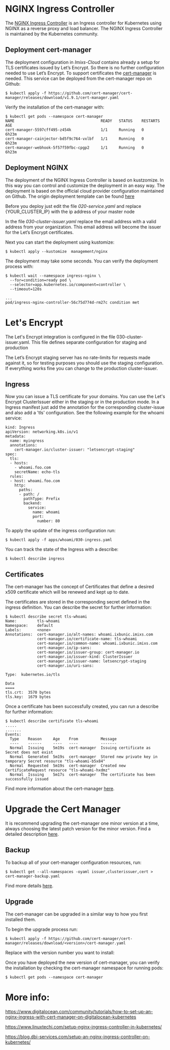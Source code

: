# NGINX Ingress Controller

The [NGINX Ingress Controller](https://github.com/kubernetes/ingress-nginx)  is an Ingress controller for Kubernetes using NGINX as a reverse proxy and load balancer.
The NGINX Ingress Controller is maintained by the Kubernetes community.


## Deployment cert-manager

The deployment configuration in *Imixs-Cloud* contains already a setup for TLS certificates issued by Let’s Encrypt. So there is no further configuration needed to use Let’s Encrypt. To support certificates the [cert-manager](https://cert-manager.io) is needed. This service can be deployed from the cert-manager repo on Github:

	$ kubectl apply -f https://github.com/cert-manager/cert-manager/releases/download/v1.9.1/cert-manager.yaml

Verify the installation of the cert-manager with:

	$ kubectl get pods --namespace cert-manager
	NAME                                      READY   STATUS    RESTARTS   AGE
	cert-manager-5597cff495-z454k             1/1     Running   0          6h23m
	cert-manager-cainjector-bd5f9c764-vxlbf   1/1     Running   0          6h23m
	cert-manager-webhook-5f57f59fbc-cpgp2     1/1     Running   0          6h23m


## Deployment NGINX

The deployment of the NGINX Ingress Controller is based on kustzomize. In this way you can control and customize the deployment in an easy way. The deployment is based on the official cloud provider configuration maintained on Github. The origin deployment template can be found [here](https://raw.githubusercontent.com/kubernetes/ingress-nginx/controller-v0.43.0/deploy/static/provider/cloud/deploy.yaml)

Before you deploy just edit the file *020-service.yaml* and replace {YOUR_CLUSTER_IP} with the ip address of your master node

In the file *030-cluster-issuer.yaml* replace the email address with a valid address from your organization. This email address will become the issuer for the  Let’s Encrypt certificates.



Next you can start the deployment using kustomize:

	$ kubectl apply --kustomize  management/nginx
	
The deployment may take some seconds. You can verify the deployment process with: 	
		
	$ kubectl wait --namespace ingress-nginx \
	  --for=condition=ready pod \
	  --selector=app.kubernetes.io/component=controller \
	  --timeout=120s
	  
	...
	pod/ingress-nginx-controller-56c75d774d-rm27c condition met



# Let's Encrypt

The Let's Encrypt integration is configured in the file 030-cluster-issuer.yaml. This file defines separate configuration for staging and production

The Let’s Encrypt staging server has no rate-limits for requests made against it, so for testing purposes you should use the staging configuration. If everything works fine you can change to the production cluster-issuer.
 
 
## Ingress

Now you can issue a TLS certificate for your domains. You can use the Let's Encrypt ClusterIssuer either in the staging or in the production mode.
In a Ingress manifest just add the annotation for the corresponding cluster-issue and also add a 'tls' configuration. See the following example for the whoami service:

	kind: Ingress
	apiVersion: networking.k8s.io/v1
	metadata:
	  name: myingress
	  annotations:
	    cert-manager.io/cluster-issuer: "letsencrypt-staging"
	spec:
	  tls:
	  - hosts:
	    - whoami.foo.com
	    secretName: echo-tls
	  rules:
	  - host: whoami.foo.com
	    http:
	      paths:
	      - path: /
	        pathType: Prefix
	        backend:
	          service:
	            name: whoami
	            port:
	              number: 80


To apply the update of the ingress configuration run:

    $ kubectl apply -f apps/whoami/030-ingress.yaml


You can track the state of the Ingress with a describe:

    $ kubectl describe ingress


## Certificates

The cert-manager has the concept of Certificates that define a desired x509 certificate which will be renewed and kept up to date. 

The certificates are stored in the corresponding secret defined in the ingress definition. You can describe the secret for further information:

	$ kubectl describe secret tls-whoami
	Name:         tls-whoami
	Namespace:    default
	Labels:       <none>
	Annotations:  cert-manager.io/alt-names: whoami.ixbunic.imixs.com
	              cert-manager.io/certificate-name: tls-whoami
	              cert-manager.io/common-name: whoami.ixbunic.imixs.com
	              cert-manager.io/ip-sans: 
	              cert-manager.io/issuer-group: cert-manager.io
	              cert-manager.io/issuer-kind: ClusterIssuer
	              cert-manager.io/issuer-name: letsencrypt-staging
	              cert-manager.io/uri-sans: 
	
	Type:  kubernetes.io/tls
	
	Data
	====
	tls.crt:  3570 bytes
	tls.key:  1679 bytes
	

Once a certificate has been successfully created, you can run a describe for further information:

	$ kubectl describe certificate tls-whoami
	.....
	.......
	Events:
	  Type    Reason     Age    From          Message
	  ----    ------     ----   ----          -------
	  Normal  Issuing    5m19s  cert-manager  Issuing certificate as Secret does not exist
	  Normal  Generated  5m19s  cert-manager  Stored new private key in temporary Secret resource "tls-whoami-b5x84"
	  Normal  Requested  5m19s  cert-manager  Created new CertificateRequest resource "tls-whoami-hxdmz"
	  Normal  Issuing    5m17s  cert-manager  The certificate has been successfully issued


Find more information about the cert-manager [here](https://cert-manager.io/docs/concepts/certificate/). 




# Upgrade the Cert Manager

It is recommend upgrading the cert-manager one minor version at a time, always choosing the latest patch version for the minor version. Find a detailed description [here](https://cert-manager.io/docs/installation/upgrading/).

## Backup

To backup all of your cert-manager configuration resources, run:

	$ kubectl get --all-namespaces -oyaml issuer,clusterissuer,cert > cert-manager-backup.yaml

Find more details [here](https://cert-manager.io/docs/tutorials/backup/).


## Upgrade

The cert-manager can be upgraded in a similar way to how you first installed them.

To begin the upgrade process run:

	$ kubectl apply -f https://github.com/cert-manager/cert-manager/releases/download/<version>/cert-manager.yaml

Replace <version> with the version number you want to install:

Once you have deployed the new version of cert-manager, you can verify the installation by checking the cert-manager namespace for running pods:

	$ kubectl get pods --namespace cert-manager




	
# More info:

https://www.digitalocean.com/community/tutorials/how-to-set-up-an-nginx-ingress-with-cert-manager-on-digitalocean-kubernetes

https://www.linuxtechi.com/setup-nginx-ingress-controller-in-kubernetes/

https://blog.dbi-services.com/setup-an-nginx-ingress-controller-on-kubernetes/